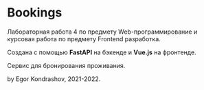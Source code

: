 # Bookings
Лабораторная работа 4 по предмету Web-программирование
и курсовая работа по предмету Frontend разработка.

Создана с помощью **FastAPI** на бэкенде и **Vue.js** на фронтенде.

Сервис для бронирования проживания.

by Egor Kondrashov, 2021-2022.
